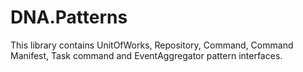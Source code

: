 DNA.Patterns
============

This library contains UnitOfWorks, Repository, Command, Command Manifest, Task command and EventAggregator pattern interfaces.
